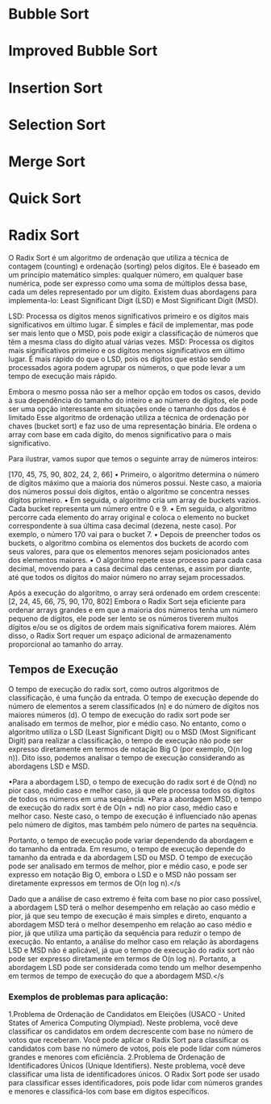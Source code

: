 # Bubble Sort
# Improved Bubble Sort
# Insertion Sort
# Selection Sort
# Merge Sort
# Quick Sort



# Radix Sort

O Radix Sort é um algoritmo de ordenação que utiliza a técnica de contagem (counting) e ordenação (sorting) pelos dígitos. Ele é baseado em um princípio matemático simples: qualquer número, em qualquer base numérica, pode ser expresso como uma soma de múltiplos dessa base, cada um deles representado por um dígito.
Existem duas abordagens para implementa-lo: Least Significant Digit (LSD) e Most Significant Digit (MSD).

LSD: Processa os dígitos menos significativos primeiro e os dígitos mais significativos em último lugar. É simples e fácil de implementar, mas pode ser mais lento que o MSD, pois pode exigir a classificação de números que têm a mesma class do dígito atual várias vezes.
MSD: Processa os dígitos mais significativos primeiro e os dígitos menos significativos em último lugar. É mais rápido do que o LSD, pois os dígitos que estão sendo processados agora podem agrupar os números, o que pode levar a um tempo de execução mais rápido.

Embora o mesmo possa não ser a melhor opção em todos os casos, devido à sua dependência do tamanho do inteiro e ao número de dígitos, ele pode ser uma opção interessante em situações onde o tamanho dos dados é limitado
Esse algoritmo de ordenação utiliza a técnica de ordenação por chaves (bucket sort) e faz uso de uma representação binária. Ele ordena o array com base em cada dígito, do menos significativo para o mais significativo.

Para ilustrar, vamos supor que temos o seguinte array de números inteiros:

[170, 45, 75, 90, 802, 24, 2, 66] 
• Primeiro, o algoritmo determina o número de dígitos máximo que a maioria dos números possui. Neste caso, a maioria dos números possui dois dígitos, então o algoritmo se concentra nesses dígitos primeiro.
• Em seguida, o algoritmo cria um array de buckets vazios. Cada bucket representa um número entre 0 e 9.
• Em seguida, o algoritmo percorre cada elemento do array original e coloca o elemento no bucket correspondente à sua última casa decimal (dezena, neste caso). Por exemplo, o número 170 vai para o bucket 7.
• Depois de preencher todos os buckets, o algoritmo combina os elementos dos buckets de acordo com seus valores, para que os elementos menores sejam posicionados antes dos elementos maiores.
• O algoritmo repete esse processo para cada casa decimal, movendo para a casa decimal das centenas, e assim por diante, até que todos os dígitos do maior número no array sejam processados.

Após a execução do algoritmo, o array será ordenado em ordem crescente:
[2, 24, 45, 66, 75, 90, 170, 802]
Embora o Radix Sort seja eficiente para ordenar arrays grandes e em que a maioria dos números tenha um número pequeno de dígitos, ele pode ser lento se os números tiverem muitos dígitos e/ou se os dígitos de ordem mais significativa forem maiores. Além disso, o Radix Sort requer um espaço adicional de armazenamento proporcional ao tamanho do array.

## Tempos de Execução

O tempo de execução do radix sort, como outros algoritmos de classificação, é uma função da entrada. O tempo de execução depende do número de elementos a serem classificados (n) e do número de dígitos nos maiores números (d).
O tempo de execução do radix sort pode ser analisado em termos de melhor, pior e médio caso. No entanto, como o algoritmo utiliza o LSD (Least Significant Digit) ou o MSD (Most Significant Digit) para realizar a classificação, o tempo de execução não pode ser expresso diretamente em termos de notação Big O (por exemplo, O(n log n)).
Dito isso, podemos analisar o tempo de execução considerando as abordagens LSD e MSD.

•Para a abordagem LSD, o tempo de execução do radix sort é de O(nd) no pior caso, médio caso e melhor caso, já que ele processa todos os dígitos de todos os números em uma sequência.
•Para a abordagem MSD, o tempo de execução do radix sort é de O(n + nd) no pior caso, médio caso e melhor caso. Neste caso, o tempo de execução é influenciado não apenas pelo número de dígitos, mas também pelo número de partes na sequência.

Portanto, o tempo de execução pode variar dependendo da abordagem e do tamanho da entrada.
Em resumo, o tempo de execução depende do tamanho da entrada e da abordagem LSD ou MSD. O tempo de execução pode ser analisado em termos de melhor, pior e médio caso, e pode ser expresso em notação Big O, embora o LSD e o MSD não possam ser diretamente expressos em termos de O(n log n).</s

Dado que a análise de caso extremo é feita com base no pior caso possível, a abordagem LSD terá o melhor desempenho em relação ao caso médio e pior, já que seu tempo de execução é mais simples e direto, enquanto a abordagem MSD terá o melhor desempenho em relação ao caso médio e pior, já que utiliza uma partição da sequência para reduzir o tempo de execução.
No entanto, a análise do melhor caso em relação às abordagens LSD e MSD não é aplicável, já que o tempo de execução do radix sort não pode ser expresso diretamente em termos de O(n log n). Portanto, a abordagem LSD pode ser considerada como tendo um melhor desempenho em termos de tempo de execução do que a abordagem MSD.</s

### Exemplos de problemas para aplicação:

1.Problema de Ordenação de Candidatos em Eleições (USACO - United States of America Computing Olympiad). Neste problema, você deve classificar os candidatos em ordem decrescente com base no número de votos que receberam. Você pode aplicar o Radix Sort para classificar os candidatos com base no número de votos, pois ele pode lidar com números grandes e menores com eficiência.
2.Problema de Ordenação de Identificadores Únicos (Unique Identifiers). Neste problema, você deve classificar uma lista de identificadores únicos. O Radix Sort pode ser usado para classificar esses identificadores, pois pode lidar com números grandes e menores e classificá-los com base em dígitos específicos.

